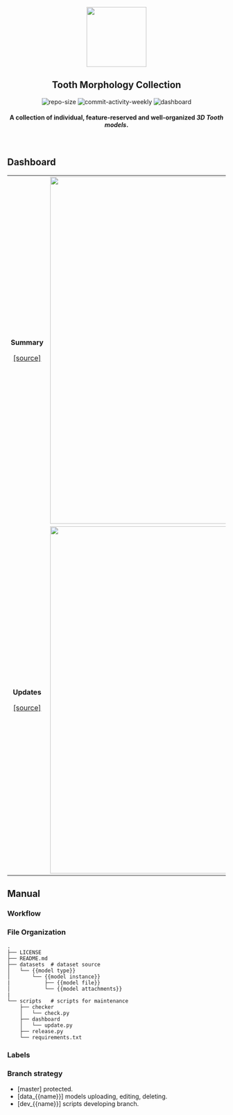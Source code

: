 <p align="center"><img src="https://imgbed.scubot.com/image/RoundCorner_1.png" width=138></p>

<p><h2 align="center">
Tooth Morphology Collection
</h2></p>

<div align="center">

![repo-size](https://img.shields.io/github/repo-size/hx-w/tooth_morphology?style=for-the-badge&logo=starship&color=C9CBFF&logoColor=D9E0EE&labelColor=302D41")
![commit-activity-weekly](https://img.shields.io/github/commit-activity/w/hx-w/tooth_morphology?style=for-the-badge&logo=github&color=F2CDCD&logoColor=D9E0EE&labelColor=302D41")
![dashboard](https://img.shields.io/github/actions/workflow/status/hx-w/tooth_morphology/DASHBOARD_UPDATER.yml?label=dashboard&style=for-the-badge&logo=gitbook&color=B5E8E0&logoColor=D9E0EE&labelColor=302D41")
</div>

<h4 align="center"><strong>
A collection of individual, feature-reserved and well-organized <em>3D Tooth models</em>.
</strong></h4>

<br/>
<!-- &nbsp; -->

## Dashboard

<table border="0" class="table">
<tr>
<td>
<p align="center"><strong>Summary</strong></p>
<p align="center"><a href="http://chat.scubot.com:7890/get/summary-?redirect=true" target="view_window"> [source]  </a></p>
</td>
<td><img src=http://chat.scubot.com:7890/get/summary-?redirect=false width=800/></td>
</tr>
<tr>
<td>
<p align="center"><strong>Updates</strong></p>
<p align="center"><a href="http://chat.scubot.com:7890/get/diff-?redirect=true" target="view_window"> [source] </a></p>
</td>
<td><img src=http://chat.scubot.com:7890/get/diff-?redirect=false width=800/></td>
</tr>
</table>

## Manual

### Workflow


### File Organization

```text
.
├── LICENSE
├── README.md
├── datasets  # dataset source
│   └── {{model type}}
│       └── {{model instance}}
|           ├── {{model file}}
│           └── {{model attachments}}
|
└── scripts   # scripts for maintenance
    ├── checker
    │   └── check.py
    ├── dashboard
    │   └── update.py
    ├── release.py
    └── requirements.txt
```

### Labels


### Branch strategy

- [master] protected.
- [data_{{name}}] models uploading, editing, deleting.
- [dev_{{name}}] scripts developing branch.
